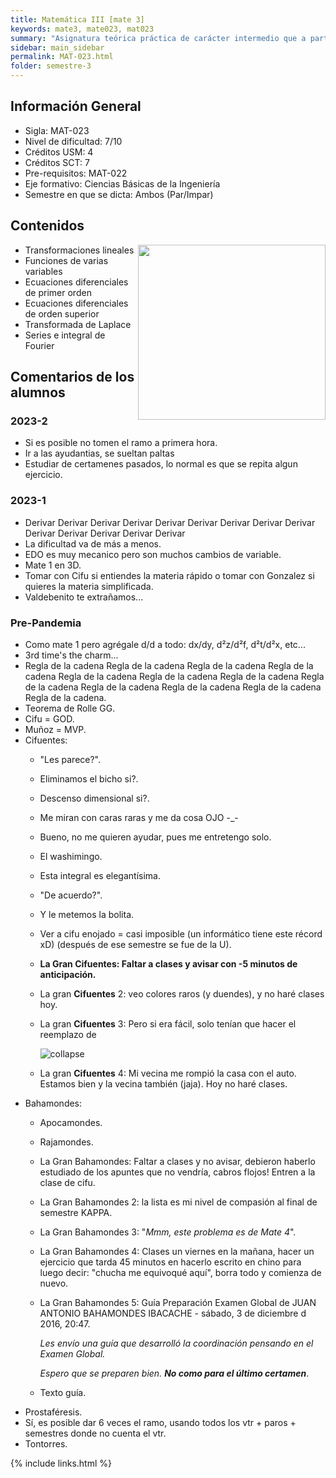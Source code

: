 ```yaml
---
title: Matemática III [mate 3]
keywords: mate3, mate023, mat023
summary: "Asignatura teórica práctica de carácter intermedio que a partir de una introducción a las transformaciones lineales, entrega los conceptos fundamentales del cálculo diferencial en varias variables, ecuaciones diferenciales ordinarias, series y transformadas de Fourier. La tercera es la vencida ahahahaha aaah aha AAAAAAAAAAAAAAAAAA :'D"
sidebar: main_sidebar
permalink: MAT-023.html
folder: semestre-3
---
```


## Información General

- Sigla: MAT-023
- Nivel de dificultad: 7/10
- Créditos USM: 4
- Créditos SCT: 7
- Pre-requisitos: MAT-022
- Eje formativo: Ciencias Básicas de la Ingeniería
- Semestre en que se dicta: Ambos (Par/Impar)

## Contenidos

<img align= "right" width= "300" height= "280" src= "images/semestre-3/mate3-meme1.jpg">

- Transformaciones lineales
- Funciones de varias variables
- Ecuaciones diferenciales de primer orden
- Ecuaciones diferenciales de orden superior
- Transformada de Laplace
- Series e integral de Fourier

## Comentarios de los alumnos

### 2023-2

- Si es posible no tomen el ramo a primera hora.
- Ir a las ayudantias, se sueltan paltas
- Estudiar de certamenes pasados, lo normal es que se repita algun ejercicio.

### 2023-1

- Derivar Derivar Derivar Derivar Derivar Derivar Derivar Derivar Derivar Derivar Derivar Derivar Derivar Derivar
- La dificultad va de más a menos.
- EDO es muy mecanico pero son muchos cambios de variable.
- Mate 1 en 3D.
- Tomar con Cifu si entiendes la materia rápido o tomar con Gonzalez si quieres la materia simplificada.
- Valdebenito te extrañamos...

### Pre-Pandemia

- Como mate 1 pero agrégale d/d a todo: dx/dy, d²z/d²f, d²t/d²x, etc...
- 3rd time's the charm...
- Regla de la cadena Regla de la cadena Regla de la cadena Regla de la cadena Regla de la cadena Regla de la cadena Regla de la cadena Regla de la cadena Regla de la cadena Regla de la cadena Regla de la cadena Regla de la cadena.
- Teorema de Rolle GG.
- Cifu = GOD.
- Muñoz = MVP.
- Cifuentes:
  - "Les parece?".
  - Eliminamos el bicho si?.
  - Descenso dimensional si?.
  - Me miran con caras raras y me da cosa OJO -_-
  - Bueno, no me quieren ayudar, pues me entretengo solo.
  - El washimingo.
  - Esta integral es elegantísima.
  - "De acuerdo?".
  - Y le metemos la bolita.
  - Ver a cifu enojado = casi imposible (un informático tiene este récord xD) (después de ese semestre se fue de la U).
  - **La Gran Cifuentes: Faltar a clases y avisar con -5 minutos de anticipación.**
  - La gran **Cifuentes** 2: veo colores raros (y duendes), y no haré clases hoy.
  - La gran **Cifuentes** 3: Pero si era fácil, solo tenían que hacer el reemplazo de

    <div class='text-center mb-3'>
        <img src="images/semestre-3/mate3-meme2.jpg" alt="collapse" height="auto">
    </div>

  - La gran **Cifuentes** 4: Mi vecina me rompió la casa con el auto. Estamos bien y la vecina también (jaja). Hoy no haré clases.
- Bahamondes:
  - Apocamondes.
  - Rajamondes.
  - La Gran Bahamondes: Faltar a clases y no avisar, debieron haberlo estudiado de los apuntes que no vendría, cabros flojos! Entren a la clase de cifu.
  - La Gran Bahamondes 2: la lista es mi nivel de compasión al final de semestre KAPPA.
  - La Gran Bahamondes 3: "*Mmm, este problema es de Mate 4*".
  - La Gran Bahamondes 4: Clases un viernes en la mañana, hacer un ejercicio que tarda 45 minutos en hacerlo escrito en chino para luego decir: "chucha me equivoqué aquí", borra todo y comienza de nuevo.
  - La Gran Bahamondes 5: Guía Preparación Examen Global de JUAN ANTONIO BAHAMONDES IBACACHE - sábado, 3 de diciembre d 2016, 20:47.

    *Les envío una guía que desarrolló la coordinación pensando en el Examen Global.*

    *Espero que se preparen bien. **No como para el último certamen***.
  - Texto guía.
- Prostaféresis.
- Sí, es posible dar 6 veces el ramo, usando todos los vtr + paros + semestres donde no cuenta el vtr.
- Tontorres.

{% include links.html %}
